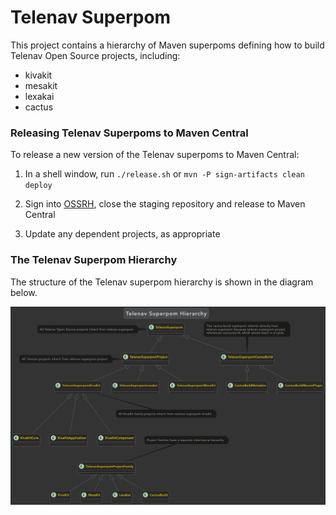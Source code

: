 Telenav Superpom
================

This project contains a hierarchy of Maven superpoms defining how to build 
Telenav Open Source projects, including:

- kivakit
- mesakit
- lexakai
- cactus

### Releasing Telenav Superpoms to Maven Central

To release a new version of the Telenav superpoms to Maven Central:
 
1. In a shell window, run  `./release.sh` or `mvn -P sign-artifacts clean deploy`

2. Sign into [OSSRH](https://s01.oss.sonatype.org/#stagingRepositories), close the staging repository and release to Maven Central

3. Update any dependent projects, as appropriate

### The Telenav Superpom Hierarchy

The structure of the Telenav superpom hierarchy is shown in the diagram below. 

<img src="documentation/pom-inheritance.png" width="1400"/>
